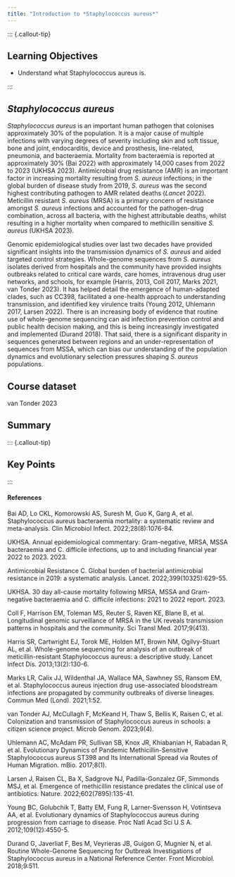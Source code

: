 ```yaml
---
title: "Introduction to *Staphylococcus aureus*"
---
```


::: {.callout-tip}
## Learning Objectives

- Understand what Staphylococcus aureus is.

:::

## _Staphylococcus aureus_

_Staphylococcus aureus_ is an important human pathogen that colonises approximately 30% of the population. It is a major cause of multiple infections with varying degrees of severity including skin and soft tissue, bone and joint, endocarditis, device and prosthesis, line-related, pneumonia, and bacteraemia. Mortality from bacteraemia is reported at approximately 30% (Bai 2022) with approximately 14,000 cases from 2022 to 2023 (UKHSA 2023). Antimicrobial drug resistance (AMR) is an important factor in increasing mortality resulting from _S. aureus_ infections; in the global burden of disease study from 2019, _S. aureus_ was the second highest contributing pathogen to AMR related deaths (_Lancet_ 2022). Meticillin resistant _S. aureus_ (MRSA) is a primary concern of resistance amongst _S. aureus_ infections and accounted for the pathogen-drug combination, across all bacteria, with the highest attributable deaths, whilst resulting in a higher mortality when compared to methicillin sensitive _S. aureus_ (UKHSA 2023).

Genomic epidemiological studies over last two decades have provided significant insights into the transmission dynamics of _S. aureus_ and aided targeted control strategies. Whole-genome sequences from _S. aureus_ isolates derived from hospitals and the community have provided insights outbreaks related to critical care wards, care homes, intravenous drug user networks, and schools, for example (Harris, 2013, Coll 2017, Marks 2021, van Tonder 2023). It has helped detail the emergence of human-adapted clades, such as CC398, facilitated a one-health approach to understanding transmission, and identified key virulence traits (Young 2012, Uhlemann 2017, Larsen 2022). There is an increasing body of evidence that routine use of whole-genome sequencing can aid infection prevention control and public health decision making, and this is being increasingly investigated and implemented (Durand 2018). That said, there is a significant disparity in sequences generated between regions and an under-representation of sequences from MSSA, which can bias our understanding of the population dynamics and evolutionary selection pressures shaping _S. aureus_ populations.

## Course dataset

van Tonder 2023

## Summary

::: {.callout-tip}
## Key Points

:::

#### References

Bai AD, Lo CKL, Komorowski AS, Suresh M, Guo K, Garg A, et al. Staphylococcus aureus bacteraemia mortality: a systematic review and meta-analysis. Clin Microbiol Infect. 2022;28(8):1076-84.

UKHSA. Annual epidemiological commentary: Gram-negative, MRSA, MSSA bacteraemia and C. difficile infections, up to and including financial year 2022 to 2023. 2023.

Antimicrobial Resistance C. Global burden of bacterial antimicrobial resistance in 2019: a systematic analysis. Lancet. 2022;399(10325):629-55.

UKHSA. 30 day all-cause mortality following MRSA, MSSA and Gram-negative bacteraemia and C. difficile infections: 2021 to 2022 report. 2023.

Coll F, Harrison EM, Toleman MS, Reuter S, Raven KE, Blane B, et al. Longitudinal genomic surveillance of MRSA in the UK reveals transmission patterns in hospitals and the community. Sci Transl Med. 2017;9(413).

Harris SR, Cartwright EJ, Torok ME, Holden MT, Brown NM, Ogilvy-Stuart AL, et al. Whole-genome sequencing for analysis of an outbreak of meticillin-resistant Staphylococcus aureus: a descriptive study. Lancet Infect Dis. 2013;13(2):130-6.

Marks LR, Calix JJ, Wildenthal JA, Wallace MA, Sawhney SS, Ransom EM, et al. Staphylococcus aureus injection drug use-associated bloodstream infections are propagated by community outbreaks of diverse lineages. Commun Med (Lond). 2021;1:52.

van Tonder AJ, McCullagh F, McKeand H, Thaw S, Bellis K, Raisen C, et al. Colonization and transmission of Staphylococcus aureus in schools: a citizen science project. Microb Genom. 2023;9(4).

Uhlemann AC, McAdam PR, Sullivan SB, Knox JR, Khiabanian H, Rabadan R, et al. Evolutionary Dynamics of Pandemic Methicillin-Sensitive Staphylococcus aureus ST398 and Its International Spread via Routes of Human Migration. mBio. 2017;8(1).

Larsen J, Raisen CL, Ba X, Sadgrove NJ, Padilla-Gonzalez GF, Simmonds MSJ, et al. Emergence of methicillin resistance predates the clinical use of antibiotics. Nature. 2022;602(7895):135-41.

Young BC, Golubchik T, Batty EM, Fung R, Larner-Svensson H, Votintseva AA, et al. Evolutionary dynamics of Staphylococcus aureus during progression from carriage to disease. Proc Natl Acad Sci U S A. 2012;109(12):4550-5.

Durand G, Javerliat F, Bes M, Veyrieras JB, Guigon G, Mugnier N, et al. Routine Whole-Genome Sequencing for Outbreak Investigations of Staphylococcus aureus in a National Reference Center. Front Microbiol. 2018;9:511.